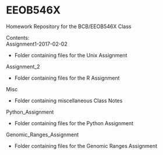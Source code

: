# EEOB546X
Homework Repository for the BCB/EEOB546X Class  

Contents:  
Assignment1-2017-02-02  
  * Folder containing files for the Unix Assignment
  
Assignment_2  
  * Folder containing files for the R Assignment

Misc  
  * Folder containing miscellaneous Class Notes

Python_Assignment  
  * Folder containing files for the Python Assignment

Genomic_Ranges_Assignment  
* Folder containing files for the Genomic Ranges Assignment